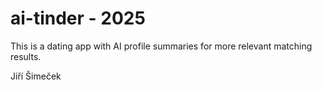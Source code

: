 # ai-tinder - 2025

This is a dating app with AI profile summaries for more relevant matching results.

Jiří Šimeček
